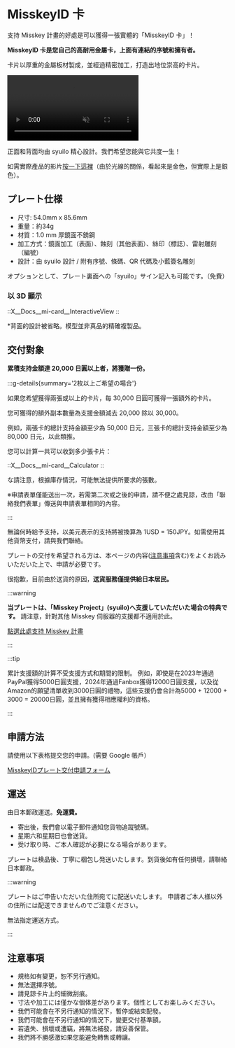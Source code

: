 # MisskeyID 卡

支持 Misskey 計畫的好處是可以獲得一張實體的「MisskeyID 卡」！

**MisskeyID 卡是您自己的高耐用金屬卡，上面有連結的序號和擁有者。**

卡片以厚重的金屬板材製成，並經過精密加工，打造出地位崇高的卡片。

<video src="/video/mi-id-card-teaser.mp4" muted autoplay loop></video>

正面和背面均由 syuilo 精心設計。我們希望您能與它共度一生！

如需實際產品的影片[按一下這裡](https://www.youtube.com/shorts/AdzzwxEa-WE)（由於光線的關係，看起來是金色，但實際上是銀色）。

## プレート仕様

- 尺寸: 54.0mm x 85.6mm
- 重量：約34g
- 材質：1.0 mm 厚鏡面不銹鋼
- 加工方式：鏡面加工（表面）、蝕刻（其他表面）、絲印（標誌）、雷射雕刻（編號）
- 設計：由 syuilo  設計 / 附有序號、條碼、QR 代碼及小藍簽名雕刻

オプションとして、プレート裏面への「syuilo」サイン記入も可能です。（免費）

### 以 3D 顯示

::X__Docs__mi-card__InteractiveView
::

\*背面的設計被省略。模型並非真品的精確複製品。

## 交付對象

**累積支持金額達 20,000 日圓以上者，將獲贈一份。**

:::g-details{summary='2枚以上ご希望の場合'}

如果您希望獲得兩張或以上的卡片，每 30,000 日圓可獲得一張額外的卡片。

您可獲得的額外副本數量為支援金額減去 20,000 除以 30,000。

例如，兩張卡的總計支持金額至少為 50,000 日元，三張卡的總計支持金額至少為 80,000 日元，以此類推。

您可以計算一共可以收到多少張卡片：

::X__Docs__mi-card__Calculator
::

な請注意，根據庫存情況，可能無法提供所要求的張數。

※申請表單僅能送出一次，若需第二次或之後的申請，請不便之處見諒，改由「聯絡我們表單」傳送與申請表單相同的內容。

:::

無論何時給予支持，以美元表示的支持將被換算為 1USD = 150JPY。如需使用其他貨幣支付，請與我們聯絡。

プレートの交付を希望される方は、本ページの内容([注意事項](#注意事項)含む)をよくお読みいただいた上で、申請が必要です。

很抱歉，目前由於送貨的原因，**送貨服務僅提供給日本居民。**

:::warning

**当プレートは、「Misskey Project」(syuilo)へ支援していただいた場合の特典です。**
請注意，針對其他 Misskey 伺服器的支援都不適用於此。

[點選此處支持 Misskey 計畫](/docs/donate/)

:::

:::tip

累計支援額的計算不受支援方式和期間的限制。
例如，即使是在2023年通過PayPal獲得5000日圓支援，2024年通過Fanbox獲得12000日圓支援，以及從Amazon的願望清單收到3000日圓的禮物，這些支援仍會合計為5000 + 12000 + 3000 = 20000日圓，並且擁有獲得相應權利的資格。

:::

## 申請方法

請使用以下表格提交您的申請。(需要 Google 帳戶）

[MisskeyIDプレート交付申請フォーム](https://forms.gle/3EcRw21nUcGqGVk68)

## 運送

由日本郵政運送。**免運費。**

- 寄出後，我們會以電子郵件通知您貨物追蹤號碼。
- 星期六和星期日也會送貨。
- 受け取り時、ご本人確認が必要になる場合があります。

プレートは検品後、丁寧に梱包し発送いたします。到貨後如有任何損壞，請聯絡日本郵政。

:::warning

プレートはご申告いただいた住所宛てに配送いたします。
申請者ご本人様以外の住所には配送できませんのでご注意ください。

無法指定運送方式。

:::

## 注意事項

- 規格如有變更，恕不另行通知。
- 無法選擇序號。
- 請見諒卡片上的細微刮痕。
- 寸法や加工には僅かな個体差があります。個性としてお楽しみください。
- 我們可能會在不另行通知的情況下，暫停或結束配發。
- 我們可能會在不另行通知的情況下，變更交付基準額。
- 若遺失、損壞或遭竊，將無法補發，請妥善保管。
- 我們將不勝感激如果您能避免轉售或轉讓。
